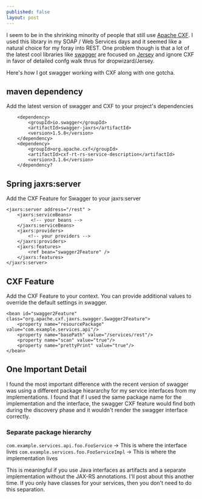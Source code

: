 ```yaml
---
published: false
layout: post
---
```

I seem to be in the shrinking minority of people that still use [Apache CXF](http://cxf.apache.org). I used this library in my SOAP / Web Services days and it seemed like a natural choice for my foray into REST. One problem though is that a lot of the latest cool libraries like [swagger](http://swagger.io) are focused on [Jersey](https://jersey.java.net) and ignore CXF in favor of detailed confg walk thrus for dropwizard/Jersey.

Here's how I got swagger working with CXF along with one gotcha.

## maven dependency

Add the latest version of swagger and CXF to your project's dependencies

        <dependency>
            <groupId>io.swagger</groupId>
            <artifactId>swagger-jaxrs</artifactId>
            <version>1.5.8</version>
        </dependency>
        <dependency>
        	<groupId>org.apache.cxf</groupId>
            <artifactId>cxf-rt-rs-service-description</artifactId>
            <version>3.1.6</version>
        </dependency?


## Spring jaxrs:server

Add the CXF Feature for Swagger to your jaxrs:server

    <jaxrs:server address="/rest" >
        <jaxrs:serviceBeans>
             <!-- your beans -->
        </jaxrs:serviceBeans>
        <jaxrs:providers>
        	<!-- your providers -->
        </jaxrs:providers>
        <jaxrs:features>
            <ref bean="swagger2Feature" />
        </jaxrs:features>
    </jaxrs:server>

## CXF Feature

Add the CXF Feature to your context. You can provide additional values to override the default settings in swagger. 

    <bean id="swagger2Feature" class="org.apache.cxf.jaxrs.swagger.Swagger2Feature">
        <property name="resourcePackage" value="com.example.services.api"/>
        <property name="basePath" value="/services/rest"/>
        <property name="scan" value="true"/>
        <property name="prettyPrint" value="true"/>
    </bean>
    
## One Important Detail

I found the most important difference with the recent version of swagger was using a different package hieararchy for my service interfaces from my implementations. I found that if I used the same package name for the implementation and the interface, the swagger CXF feature would find both during the discovery phase and it wouldn't render the swagger interface correctly.

### Separate package hierarchy

`com.example.services.api.foo.FooService` -> This is where the interface lives
`com.example.services.foo.FooServiceImpl` -> This is where the implementation lives

This is meaningful if you use Java interfaces as artifacts and a separate implementation without the JAX-RS annotations. I'll post about this another time. If you only have classes for your services, then you don't need to do this separation.
